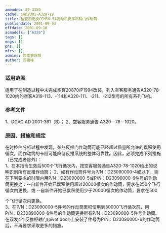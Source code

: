 ```yaml
---
amendno: 39-3350  
cadno: CAD2001-A320-19  
title: 检查和更换CFM56-5A发动机反推枢轴门作动筒  
publishdate: 2001-09-03  
effdate: 2001-09-10  
acmodels: ["A320"]  
tags: []  
engs: []  
pns: []  
mfrs: []  
admins: 西南管理局  
author: 郑雪峰  
---
```

  
### 适用范围  
适用于在制造过程中未完成空客20870/P1994改装，列入空客服务通告A320-78-1020内的空客A319-113、-114和A320-111、-211、-212型号的所有系列飞机。  
  
<!--more-->  
### 参考文件  
  1、DGAC AD 2001-361（B）； 2、空客服务通告 A320－78－1020。  
  
### 原因、措施和规定  

  在时控件分析过程中发现，某些反推门作动筒可能已经超过质量所允许的累积使用循次，而作动筒的卡阻可能降低反推系统的整体可靠性。因此，必须完成下列措施（已完成者除外）：  
1、在本指令生效后500个飞行循次内，按空客服务通告A320-78-1020给出的说明识别所有反推作动筒； 2、如有作动筒件号为P/N：D23090000-4或以下，则在下列要求的时限内用P/N：D23090000-5或P/N：D23090000-6件号的作动筒更换之：--自新件开始已累积使用超过20000循次的作动筒，要求在250个飞行循次内更换，或 --自新件开始已累积使用少于20000循次的作动筒，要求在500  
  
个飞行循次内更换。  
3、在P/N：D23090000-5件号的作动筒累积使用到30000飞行循次前，用P/N：D230890000-6件号的作动筒更换所有P/N：D23090000-5件号作动筒。  
在双发4个反推枢轴门(pivot door)上安装了件号为P/N：D23090000-6的作动筒后，不再要求采取更多的措施。  
